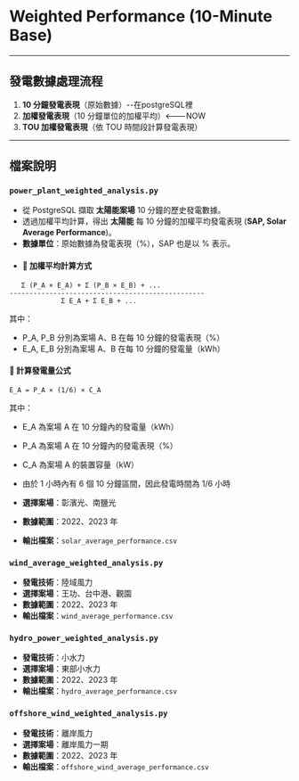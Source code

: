 # Weighted Performance (10-Minute Base)


---
## 發電數據處理流程
1. **10 分鐘發電表現**（原始數據）--在postgreSQL裡
2. **加權發電表現**（10 分鐘單位的加權平均）<---NOW
3. **TOU 加權發電表現**（依 TOU 時間段計算發電表現）

---
## 檔案說明
###  `power_plant_weighted_analysis.py`
- 從 PostgreSQL 擷取 **太陽能案場** 10 分鐘的歷史發電數據。
- 透過加權平均計算，得出 **太陽能** 每 10 分鐘的加權平均發電表現 (**SAP, Solar Average Performance**)。
- **數據單位**：原始數據為發電表現（%），SAP 也是以 % 表示。
- #### 📌 加權平均計算方式

```
   Σ (P_A × E_A) + Σ (P_B × E_B) + ...
-------------------------------------------------
             Σ E_A + Σ E_B + ...
```

其中：
- P_A, P_B 分別為案場 A、B 在每 10 分鐘的發電表現（%）
- E_A, E_B 分別為案場 A、B 在每 10 分鐘的發電量（kWh）

#### 📌 計算發電量公式

```
E_A = P_A × (1/6) × C_A
```

其中：
- E_A 為案場 A 在 10 分鐘內的發電量（kWh）
- P_A 為案場 A 在 10 分鐘內的發電表現（%）
- C_A 為案場 A 的裝置容量（kW）
- 由於 1 小時內有 6 個 10 分鐘區間，因此發電時間為 1/6 小時

- **選擇案場**：彰濱光、南鹽光
- **數據範圍**：2022、2023 年
- **輸出檔案**：`solar_average_performance.csv`

###  `wind_average_weighted_analysis.py`
- **發電技術**：陸域風力
- **選擇案場**：王功、台中港、觀園
- **數據範圍**：2022、2023 年
- **輸出檔案**：`wind_average_performance.csv`

###  `hydro_power_weighted_analysis.py`
- **發電技術**：小水力
- **選擇案場**：東部小水力
- **數據範圍**：2022、2023 年
- **輸出檔案**：`hydro_average_performance.csv`

###  `offshore_wind_weighted_analysis.py`
- **發電技術**：離岸風力
- **選擇案場**：離岸風力一期
- **數據範圍**：2022、2023 年
- **輸出檔案**：`offshore_wind_average_performance.csv`



